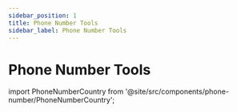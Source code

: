 ```yaml
---
sidebar_position: 1
title: Phone Number Tools
sidebar_label: Phone Number Tools
---
```



# Phone Number Tools

import PhoneNumberCountry from '@site/src/components/phone-number/PhoneNumberCountry';

<PhoneNumberCountry />
